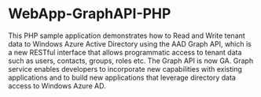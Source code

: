 WebApp-GraphAPI-PHP
===================

This PHP sample application demonstrates how to Read and Write tenant data to Windows Azure Active Directory using the AAD Graph API, which is a new RESTful interface that allows programmatic access to tenant data such as users, contacts, groups, roles etc.  The Graph API is now GA. Graph service enables developers to incorporate new capabilities with existing applications and to build new applications that leverage directory data access to Windows Azure AD.

